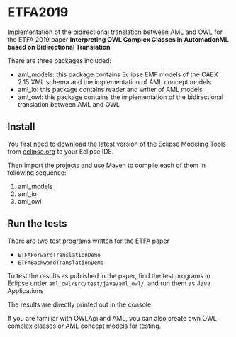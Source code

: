 # ETFA2019
Implementation of the bidirectional translation between AML and OWL for the ETFA 2019 paper **Interpreting OWL Complex Classes in AutomationML based on Bidirectional Translation**

There are three packages included:

* aml_models: this package contains Eclipse EMF models of the CAEX 2.15 XML schema and the implementation of AML concept models
* aml_io: this package contains reader and writer of AML models
* aml_owl: this package contains the implementation of the bidirectional translation between AML and OWL

## Install

You first need to download the latest version of the Eclipse Modeling Tools from [eclipse.org](http://www.eclipse.org/downloads/eclipse-packages/) to your Eclipse IDE.

Then import the projects and use Maven to compile each of them in following sequence:

1. aml_models
2. aml_io
3. aml_owl

## Run the tests

There are two test programs written for the ETFA paper

* `ETFAForwardTranslationDemo`
* `ETFABackwardTranslationDemo`

To test the results as published in the paper, find the test programs in Eclipse under `aml_owl/src/test/java/aml_owl/`, and run them as Java Applications

The results are directly printed out in the console.

If you are familiar with OWLApi and AML, you can also create own OWL complex classes or AML concept models for testing.
